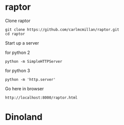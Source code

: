 # raptor

Clone raptor

```
git clone https://github.com/carlmcmillan/raptor.git  
cd raptor
```

Start up a server

for python 2

```
python -m SimpleHTTPServer
```

for python 3

```
python -m 'http.server'
```

Go here in browser

```
http://localhost:8000/raptor.html
```
# Dinoland
